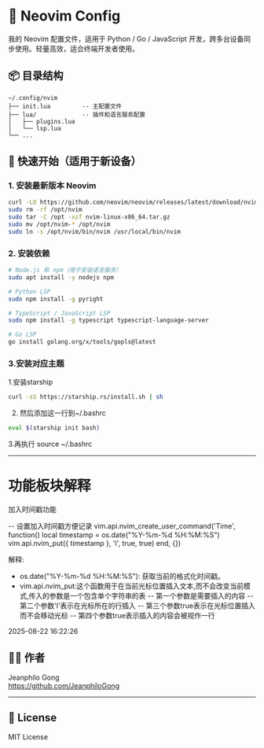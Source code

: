 # 🧠 Neovim Config

我的 Neovim 配置文件，适用于 Python / Go / JavaScript 开发，跨多台设备同步使用。轻量高效，适合终端开发者使用。

## 📦 目录结构

```
~/.config/nvim
├── init.lua         -- 主配置文件
├── lua/             -- 插件和语言服务配置
│   ├── plugins.lua
│   └── lsp.lua
└── ...
```
## 🚀 快速开始（适用于新设备）

### 1. 安装最新版本 Neovim

```bash
curl -LO https://github.com/neovim/neovim/releases/latest/download/nvim-linux-x86_64.tar.gz
sudo rm -rf /opt/nvim
sudo tar -C /opt -xzf nvim-linux-x86_64.tar.gz
sudo mv /opt/nvim-* /opt/nvim
sudo ln -s /opt/nvim/bin/nvim /usr/local/bin/nvim
```

### 2. 安装依赖

```bash
# Node.js 和 npm（用于安装语言服务）
sudo apt install -y nodejs npm

# Python LSP
sudo npm install -g pyright

# TypeScript / JavaScript LSP
sudo npm install -g typescript typescript-language-server

# Go LSP
go install golang.org/x/tools/gopls@latest
```

### 3.安装对应主题
1.安装starship
```bash
curl -sS https://starship.rs/install.sh | sh
```
2. 然后添加这一行到~/.bashrc
```bash
eval $(starship init bash)
```
3.再执行
source ~/.bashrc

---

# 功能板块解释
加入时间戳功能

-- 设置加入时间戳方便记录
vim.api.nvim_create_user_command('Time', function()
	local timestamp = os.date("%Y-%m-%d %H:%M:%S")
	vim.api.nvim_put({ timestamp }, 'l', true, true)
end, {})

解释:
- os.date("%Y-%m-%d %H:%M:%S"): 获取当前的格式化时间戳。
- vim.api.nvim_put:这个函数用于在当前光标位置插入文本,而不会改变当前模式,传入的参数是一个包含单个字符串的表
-- 第一个参数是需要插入的内容
-- 第二个参数'l'表示在光标所在的行插入
-- 第三个参数true表示在光标位置插入而不会移动光标
-- 第四个参数true表示插入的内容会被视作一行

2025-08-22 16:22:26


## 🧑‍💻 作者

Jeanphilo Gong  
https://github.com/JeanphiloGong

---

## 📄 License

MIT License
```
